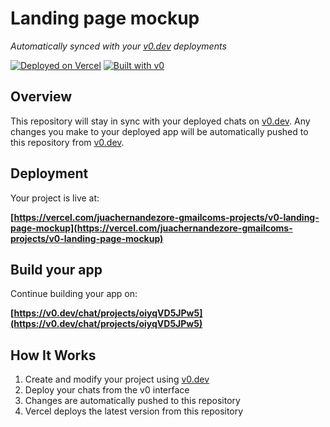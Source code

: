 # Landing page mockup

*Automatically synced with your [v0.dev](https://v0.dev) deployments*

[![Deployed on Vercel](https://img.shields.io/badge/Deployed%20on-Vercel-black?style=for-the-badge&logo=vercel)](https://vercel.com/juachernandezore-gmailcoms-projects/v0-landing-page-mockup)
[![Built with v0](https://img.shields.io/badge/Built%20with-v0.dev-black?style=for-the-badge)](https://v0.dev/chat/projects/oiyqVD5JPw5)

## Overview

This repository will stay in sync with your deployed chats on [v0.dev](https://v0.dev).
Any changes you make to your deployed app will be automatically pushed to this repository from [v0.dev](https://v0.dev).

## Deployment

Your project is live at:

**[https://vercel.com/juachernandezore-gmailcoms-projects/v0-landing-page-mockup](https://vercel.com/juachernandezore-gmailcoms-projects/v0-landing-page-mockup)**

## Build your app

Continue building your app on:

**[https://v0.dev/chat/projects/oiyqVD5JPw5](https://v0.dev/chat/projects/oiyqVD5JPw5)**

## How It Works

1. Create and modify your project using [v0.dev](https://v0.dev)
2. Deploy your chats from the v0 interface
3. Changes are automatically pushed to this repository
4. Vercel deploys the latest version from this repository